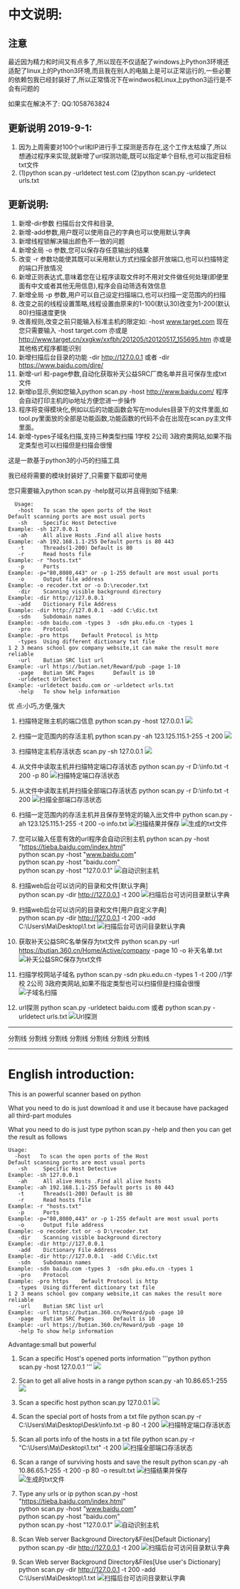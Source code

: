 ﻿﻿﻿中文说明:
========
## 注意
   最近因为精力和时间又有点多了,所以现在不仅适配了windows上Python3环境还适配了linux上的Python3环境,而且我在别人的电脑上是可以正常运行的,一些必要的依赖包我已经封装好了,所以正常情况下在windwos和Linux上python3运行是不会有问题的

   如果实在解决不了:
   QQ:1058763824

## 更新说明 2019-9-1:
   1. 因为上周需要对100个url和IP进行手工探测是否存在,这个工作太枯燥了,所以想通过程序来实现,就新增了url探测功能,既可以指定单个目标,也可以指定目标txt文件
   2. (1)python scan.py -urldetect test.com (2)python scan.py -urldetect urls.txt   

## 更新说明:
   1. 新增-dir参数 扫描后台文件和目录,
   2. 新增-add参数,用户既可以使用自己的字典也可以使用默认字典
   3. 新增线程锁解决输出颜色不一致的问题
   4. 新增全局 -o 参数,您可以保存存任意输出的结果
   5. 改变 -r 参数功能使其既可以采用默认方式扫描全部开放端口,也可以扫描特定的端口开放情况
   6. 新增正则表达式,意味着您在让程序读取文件时不用对文件做任何处理(即便里面有中文或者其他无用信息),程序会自动筛选有效信息
   7. 新增全局 -p 参数,用户可以自己设定扫描端口,也可以扫描一定范围内的扫描
   8. 改变之前的线程设置策略,线程设置由原来的1-100(默认30)改变为1-200(默认80)扫描速度更快
   9. 改善规则,改变之前只能输入标准主机的限定如: -host www.target.com 现在您只需要输入 -host target.com 亦或是 http://www.target.cn/xxgkw/xxfbh/201205/t20120517_155695.htm  亦或是其他格式程序都能识别
   10. 新增扫描后台目录的功能  -dir  http://127.0.0.1 或者  -dir https://www.baidu.com/dire/
   11. 新增-url 和-page参数,自动化获取补天公益SRC厂商名单并且可保存生成txt文件
   12. 新增ip显示,例如您输入python scan.py -host http://www.baidu.com/ 程序会自动打印主机的ip地址方便您进一步操作
   13. 程序将变得模块化,例如以后的功能函数会写在modules目录下的文件里面,如tool.py里面放的全部是功能函数,功能函数的代码不会在出现在scan.py主文件里面。
   14. 新增-types子域名扫描,支持三种类型扫描 1学校 2公司 3政府类网站,如果不指定类型也可以扫描但是扫描会很慢

这是一款基于python3的小巧的扫描工具

我已经将需要的模块封装好了,只需要下载即可使用

您只需要输入python scan.py -help就可以并且得到如下结果:  

      Usage:
       -host   To scan the open ports of the Host                             Default scanning ports are most usual ports
       -sh     Specific Host Detective                                        Example: -sh 127.0.0.1
       -ah     All alive Hosts .Find all alive hosts                          Example: -ah 192.168.1.1-255 Default ports is 80 443
       -t      Threads(1-200) Default is 80
       -r      Read hosts file                                                Example: -r "hosts.txt"
       -p      Ports                                                          Example: -p="80,8080,443" or -p 1-255 default are most usual ports
       -o      Output file address                                            Example: -o recoder.txt or -o D:\recoder.txt
       -dir    Scanning visible background directory                          Example: -dir http://127.0.0.1
       -add    Dictionary File Address                                        Example: -dir http://127.0.0.1  -add C:\dic.txt
       -sdn    Subdomain names                                                Example: -sdn baidu.com -types 3  -sdn pku.edu.cn -types 1
       -pro    Protocol                                                       Example: -pro https    Default Protocol is http
       -types  Using different dictionary txt file                            1 2 3 means school gov company website,it can make the result more reliable
       -url    Butian SRC list url                                            Example: -url https://butian.net/Reward/pub -page 1-10
       -page   Butian SRC Pages      Default is 10
       -urldetect UrlDetect                                                   Example: -urldetect baidu.com or -urldetect urls.txt
       -help   To show help information


优     点:小巧,方便,强大

 1. 扫描特定账主机的端口信息 python scan.py -host 127.0.0.1
    ![](https://raw.githubusercontent.com/spacesec/images/master/scan/scanHost.png) 
    
 2. 扫描一定范围内的存活主机  python scan.py -ah 123.125.115.1-255 -t 200
    ![](https://raw.githubusercontent.com/spacesec/images/master/scan/8.png)
	
 3. 扫描特定主机存活状态 scan.py -sh 127.0.0.1
    ![](https://raw.githubusercontent.com/spacesec/images/master/scan/scanSpecificHost.png)
 
 4. 从文件中读取主机并扫描特定端口存活状态 python scan.py -r D:\info.txt -t 200 -p 80
    ![扫描特定端口存活状态](https://raw.githubusercontent.com/spacesec/images/master/scan/5.png)

 5. 从文件中读取主机并扫描全部端口存活状态 python scan.py -r D:\info.txt -t 200
    ![扫描全部端口存活状态](https://raw.githubusercontent.com/spacesec/images/master/scan/6.png)

 6. 扫描一定范围内的存活主机并且保存至特定的输入出文件中   python scan.py -ah 123.125.115.1-255 -t 200 -o info.txt
    ![扫描结果并保存](https://raw.githubusercontent.com/spacesec/images/master/scan/1.png)
    ![生成的txt文件](https://raw.githubusercontent.com/spacesec/images/master/scan/2.png)
 
 7. 您可以输入任意有效的url程序会自动识别主机
    python scan.py -host "https://tieba.baidu.com/index.html"  
    python scan.py -host "www.baidu.com"  
    python scan.py -host "baidu.com"  
    python scan.py -host "127.0.0.1"
![自动识别主机](https://raw.githubusercontent.com/spacesec/images/master/scan/7.png)
 
 8. 扫描web后台可以访问的目录和文件[默认字典]  
    python scan.py -dir http://127.0.0.1 -t 200
    ![扫描后台可访问目录默认字典](https://raw.githubusercontent.com/spacesec/images/master/scan/9.png)
 
 9. 扫描web后台可以访问的目录和文件[用户自定义字典]  
    python scan.py -dir http://127.0.0.1 -t 200 -add C:\Users\Ma\Desktop\1.txt
    ![扫描后台可访问目录默认字典](https://raw.githubusercontent.com/spacesec/images/master/scan/10.png)

 10. 获取补天公益SRC名单保存为txt文件 python scan.py  -url  https://butian.360.cn/Home/Active/company -page 10 -o 补天名单.txt
     ![补天公益SRC保存为txt文件](https://raw.githubusercontent.com/spacesec/images/master/scan/13.png)
 
 11. 扫描学校网站子域名  python scan.py -sdn pku.edu.cn -types 1 -t 200     //1学校 2公司 3政府类网站,如果不指定类型也可以扫描但是扫描会很慢
     ![子域名扫描](https://raw.githubusercontent.com/spacesec/images/master/scan/12.png)
 12. url探测  python scan.py  -urldetect baidu.com  或者 python scan.py  -urldetect urls.txt
     ![Url探测](https://raw.githubusercontent.com/spacesec/images/master/scan/14.png)


******************************************************************************
分割线 分割线	分割线	分割线	分割线	分割线	分割线
******************************************************************************
English introduction:
=========
This is an powerful scanner based on python

What you need to do is just download it and use it because have packaged all third-part modules

What you need to do is just type python scan.py -help and then you can get the result as follows
 
    Usage:
      -host   To scan the open ports of the Host                             Default scanning ports are most usual ports
       -sh     Specific Host Detective                                        Example: -sh 127.0.0.1
       -ah     All alive Hosts .Find all alive hosts                          Example: -ah 192.168.1.1-255 Default ports is 80 443
       -t      Threads(1-200) Default is 80
       -r      Read hosts file                                                Example: -r "hosts.txt"
       -p      Ports                                                          Example: -p="80,8080,443" or -p 1-255 default are most usual ports
       -o      Output file address                                            Example: -o recoder.txt or -o D:\recoder.txt
       -dir    Scanning visible background directory                          Example: -dir http://127.0.0.1
       -add    Dictionary File Address                                        Example: -dir http://127.0.0.1  -add C:\dic.txt
       -sdn    Subdomain names                                                Example: -sdn baidu.com -types 3  -sdn pku.edu.cn -types 1
       -pro    Protocol                                                       Example: -pro https    Default Protocol is http
       -types  Using different dictionary txt file                            1 2 3 means school gov company website,it can makes the result more reliable
       -url    Butian SRC list url                                            Example: -url https://butian.360.cn/Reward/pub -page 10
       -page   Butian SRC Pages      Default is 10                            Example: -url https://butian.360.cn/Reward/pub -page 10
       -help To show help information


Advantage:small but powerful 

1. Scan a specific Host's opened ports information '''python   python scan.py -host 127.0.0.1 '''
![](https://raw.githubusercontent.com/spacesec/images/master/scan/scanHost.png) 

2. Scan to get all alive hosts in a range  python scan.py -ah 10.86.65.1-255
![](https://raw.githubusercontent.com/spacesec/images/master/scan/scanAlive.png)

3. Scan a specific host python scan.py 127.0.0.1 
![](https://raw.githubusercontent.com/spacesec/images/master/scan/scanSpecificHost.png)

4. Scan the special port of hosts from a txt file python scan.py -r C:\Users\Ma\Desktop\Desk\info.txt -p 80 -t 200
  ![扫描特定端口存活状态](https://raw.githubusercontent.com/spacesec/images/master/scan/5.png)

5. Scan all ports info of the hosts in a txt file python scan.py -r "C:\Users\Ma\Desktop\1.txt" -t 200
  ![扫描全部端口存活状态](https://raw.githubusercontent.com/spacesec/images/master/scan/6.png)

6. Scan a range  of surviving hosts and save the result  python scan.py -ah 10.86.65.1-255 -t 200 -p 80 -o result.txt
  ![扫描结果并保存](https://raw.githubusercontent.com/spacesec/images/master/scan/1.png)
  ![生成的txt文件](https://raw.githubusercontent.com/spacesec/images/master/scan/2.png)

 7. Type any urls or ip
    python scan.py -host "https://tieba.baidu.com/index.html"  
    python scan.py -host "www.baidu.com"  
    python scan.py -host "baidu.com"  
    python scan.py -host "127.0.0.1"
![自动识别主机](https://raw.githubusercontent.com/spacesec/images/master/scan/7.png)

 8. Scan Web server Background Directory&Files[Default Dictionary]  
    python scan.py -dir http://127.0.0.1 -t 200
    ![扫描后台可访问目录默认字典](https://raw.githubusercontent.com/spacesec/images/master/scan/9.png)
 
 9. Scan Web server Background Directory&Files[Use user's Dictionary]  
    python scan.py -dir http://127.0.0.1 -t 200 -add C:\Users\Ma\Desktop\1.txt
    ![扫描后台可访问目录默认字典](https://raw.githubusercontent.com/spacesec/images/master/scan/10.png)